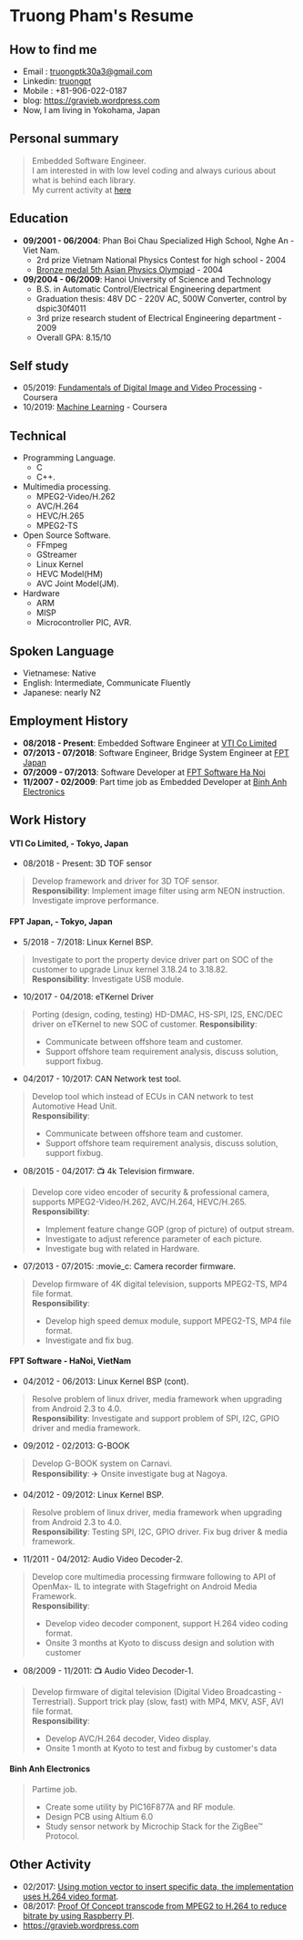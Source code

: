 # Truong Pham's Resume
## How to find me
- Email : truongptk30a3@gmail.com  
- Linkedin: [truongpt](https://www.linkedin.com/in/truongpt)
- Mobile : +81-906-022-0187  
- blog: https://gravieb.wordpress.com
- Now, I am living in Yokohama, Japan

## Personal summary
> Embedded Software Engineer.\
> I am interested in with low level coding and always curious about what is behind each library.\
> My current activity at [here](https://github.com/truongpt/resume/blob/master/current_activity.md)

## Education
- **09/2001 - 06/2004**: Phan Boi Chau Specialized High School, Nghe An - Viet Nam.
  - 2rd prize Vietnam National Physics Contest for high school - 2004
  - [Bronze medal 5th Asian Physics Olympiad](https://vi.wikipedia.org/wiki/Vi%E1%BB%87t_Nam_t%E1%BA%A1i_Olympic_V%E1%BA%ADt_l%C3%BD_ch%C3%A2u_%C3%81) - 2004
- **09/2004 - 06/2009**: Hanoi University of Science and Technology
  - B.S. in Automatic Control/Electrical Engineering department
  - Graduation thesis: 48V DC - 220V AC, 500W Converter, control by dspic30f4011
  - 3rd prize research student of Electrical Engineering department - 2009
  - Overall GPA: 8.15/10  

## Self study
- 05/2019: [Fundamentals of Digital Image and Video Processing](https://github.com/truongpt/resume/blob/master/cerfiticate/Fundamentals_of_Digital_Image_and_Video.pdf) - Coursera
- 10/2019: [Machine Learning](https://github.com/truongpt/resume/blob/master/cerfiticate/Machine_learning.pdf) - Coursera

## Technical
- Programming Language.
  - C
  - C++.
- Multimedia processing.
  - MPEG2-Video/H.262
  - AVC/H.264
  - HEVC/H.265
  - MPEG2-TS
- Open Source Software. 
  - FFmpeg
  - GStreamer
  - Linux Kernel
  - HEVC Model(HM)
  - AVC Joint Model(JM).
- Hardware
  - ARM
  - MISP
  - Microcontroller PIC, AVR.

## Spoken Language
- Vietnamese: Native
- English: Intermediate, Communicate Fluently
- Japanese: nearly N2

## Employment History
- **08/2018 - Present**: Embedded Software Engineer at [VTI Co Limited](http://vti.com.vn)
- **07/2013 - 07/2018**: Software Engineer, Bridge System Engineer at [FPT Japan](https://www.fpt-software.jp/fpt-japan)
- **07/2009 - 07/2013**: Software Developer at [FPT Software Ha Noi](https://www.fpt-software.com/)
- **11/2007 - 02/2009**: Part time job as Embedded Developer at [Binh Anh Electronics](http://binhanh.vn)

## Work History
#### VTI Co Limited, - Tokyo, Japan
- 08/2018 - Present: 3D TOF sensor
> Develop framework and driver for 3D TOF sensor.  
> **Responsibility**: Implement image filter using arm NEON instruction. Investigate improve performance.

#### FPT Japan, - Tokyo, Japan
- 5/2018 - 7/2018: Linux Kernel BSP.
> Investigate to port the property device driver part on SOC of the customer to upgrade Linux kernel 3.18.24 to 3.18.82.\
> **Responsibility**: Investigate USB module.

- 10/2017 - 04/2018: eTKernel Driver
> Porting (design, coding, testing) HD-DMAC, HS-SPI, I2S, ENC/DEC driver on eTKernel to new SOC of customer.
> **Responsibility**:
> - Communicate between offshore team and customer.  
> - Support offshore team requirement analysis, discuss solution, support fixbug.

- 04/2017 - 10/2017: CAN Network test tool.
> Develop tool which instead of ECUs in CAN network to test Automotive Head Unit.\
> **Responsibility**: 
> - Communicate between offshore team and customer.  
> - Support offshore team requirement analysis, discuss solution, support fixbug.

- 08/2015 - 04/2017: :tv: 4k Television firmware. 
> Develop core video encoder of security & professional camera, supports MPEG2-Video/H.262, AVC/H.264, HEVC/H.265.\
> **Responsibility**: 
> - Implement feature change GOP (grop of picture) of output stream.  
> - Investigate to adjust reference parameter of each picture.  
> - Investigate bug with related in Hardware.  

- 07/2013 - 07/2015: :movie_c: Camera recorder firmware.
> Develop firmware of 4K digital television, supports MPEG2-TS, MP4 file format.\
> **Responsibility**: 
> - Develop high speed demux module, support MPEG2-TS, MP4 file format.
> - Investigate and fix bug.

#### FPT Software - HaNoi, VietNam
- 04/2012 - 06/2013: Linux Kernel BSP (cont).
> Resolve problem of linux driver, media framework when upgrading
from Android 2.3 to 4.0.\
> **Responsibility**: Investigate and support problem of SPI, I2C, GPIO driver and media framework.

- 09/2012 - 02/2013: G-BOOK
> Develop G-BOOK system on Carnavi.  
> **Responsibility**: :airplane: Onsite investigate bug at Nagoya.

- 04/2012 - 09/2012: Linux Kernel BSP.
> Resolve problem of linux driver, media framework when upgrading from Android 2.3
to 4.0.  
> **Responsibility**: Testing SPI, I2C, GPIO driver. Fix bug driver & media framework.

- 11/2011 - 04/2012: Audio Video Decoder-2.
> Develop core multimedia processing firmware following to API of OpenMax-
IL to integrate with Stagefright on Android Media Framework.  
> **Responsibility**: 
> - Develop video decoder component, support H.264 video coding format.
> - Onsite 3 months at Kyoto to discuss design and solution with customer

- 08/2009 - 11/2011: :tv: Audio Video Decoder-1.
> Develop firmware of digital television (Digital Video Broadcasting - Terrestrial).
Support trick play (slow, fast) with MP4, MKV, ASF, AVI file format.\
> **Responsibility**: 
> - Develop AVC/H.264 decoder, Video display.
> - Onsite 1 month at Kyoto to test and fixbug by customer's data

#### Binh Anh Electronics
> Partime job.  
> - Create some utility by PIC16F877A and RF module.  
> - Design PCB using Altium 6.0  
> - Study sensor network by Microchip Stack for the ZigBee™ Protocol.  

## Other Activity
- 02/2017: [Using motion vector to insert specific data, the implementation uses H.264 video format](https://github.com/truongpt/video_watermarking).
- 08/2017: [Proof Of Concept transcode from MPEG2 to H.264 to reduce bitrate by using Raspberry PI](https://github.com/truongpt/omxtranscoder).
- https://gravieb.wordpress.com
